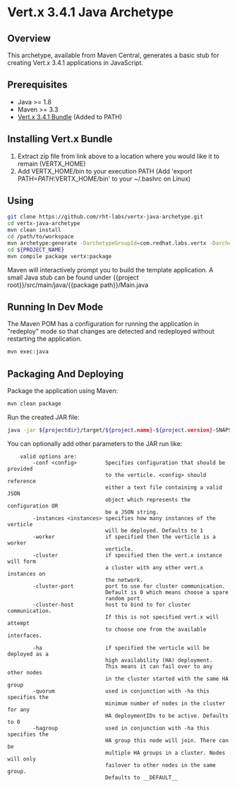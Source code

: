 Vert.x 3.4.1 Java Archetype
=================================

Overview
--------

This archetype, available from Maven Central, generates a basic stub for creating 
Vert.x 3.4.1 applications in JavaScript.

Prerequisites
-------------

* Java >= 1.8
* Maven >= 3.3
* [Vert.x 3.4.1 Bundle](https://bintray.com/artifact/download/vertx/downloads/vert.x-3.4.1.zip) (Added to PATH)

Installing Vert.x Bundle
------------------------

1. Extract zip file from link above to a location where you would like it to remain (VERTX_HOME)
2. Add VERTX_HOME/bin to your execution PATH (Add 'export PATH=$PATH:$VERTX_HOME/bin' to your ~/.bashrc on Linux)

Using
-----

```bash
git clone https://github.com/rht-labs/vertx-java-archetype.git
cd vertx-java-archetype
mvn clean install
cd /path/to/workspace
mvn archetype:generate -DarchetypeGroupId=com.redhat.labs.vertx -DarchetypeArtifactId=vertx-java-archetype -DarchetypeVersion=3.4.1
cd ${PROJECT_NAME}
mvn compile package vertx:package
```

Maven will interactively prompt you to build the template application. A small Java
stub can be found under {{project root}}/src/main/java/{{package path}}/Main.java

Running In Dev Mode
-------------------

The Maven POM has a configuration for running the application in "redeploy" mode
so that changes are detected and redeployed without restarting the application.

```bash
mvn exec:java
```

Packaging And Deploying
-----------------------

Package the application using Maven:

```bash
mvn clean package
```

Run the created JAR file:

```bash
java -jar ${projectdir}/target/${project.name}-${project.version}-SNAPSHOT-fat.jar
```

You can optionally add other parameters to the JAR run like:

```
    valid options are:
        -conf <config>         Specifies configuration that should be provided 
                               to the verticle. <config> should reference      
                               either a text file containing a valid JSON      
                               object which represents the configuration OR    
                               be a JSON string.                               
        -instances <instances> specifies how many instances of the verticle    
                               will be deployed. Defaults to 1                 
        -worker                if specified then the verticle is a worker      
                               verticle.                                       
        -cluster               if specified then the vert.x instance will form 
                               a cluster with any other vert.x instances on    
                               the network.                                    
        -cluster-port          port to use for cluster communication.          
                               Default is 0 which means choose a spare          
                               random port.                                    
        -cluster-host          host to bind to for cluster communication.      
                               If this is not specified vert.x will attempt    
                               to choose one from the available interfaces.  

        -ha                    if specified the verticle will be deployed as a 
                               high availability (HA) deployment.              
                               This means it can fail over to any other nodes 
                               in the cluster started with the same HA group   
        -quorum                used in conjunction with -ha this specifies the 
                               minimum number of nodes in the cluster for any  
                               HA deploymentIDs to be active. Defaults to 0      
        -hagroup               used in conjunction with -ha this specifies the 
                               HA group this node will join. There can be      
                               multiple HA groups in a cluster. Nodes will only
                               failover to other nodes in the same group.      
                               Defaults to __DEFAULT__
```